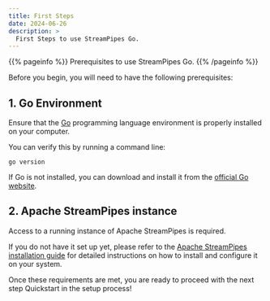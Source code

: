 ```yaml
---
title: First Steps
date: 2024-06-26
description: >
  First Steps to use StreamPipes Go.
---
```


{{% pageinfo %}}
Prerequisites to use StreamPipes Go.
{{% /pageinfo %}}

Before you begin, you will need to have the following prerequisites:

## 1. Go Environment

Ensure that the [Go](https://go.dev/) programming language environment is properly installed on your computer.

You can verify this by running a command line:

```shell
go version
```

If Go is not installed, you can download and install it from the [official Go website](https://go.dev/).

## 2. Apache StreamPipes instance

Access to a running instance of Apache StreamPipes is required.

If you do not have it set up yet, please refer to the [Apache StreamPipes installation guide](https://streampipes.apache.org/docs/try-installation/) for detailed instructions on how to install and configure it on your system.

Once these requirements are met, you are ready to proceed with the next step Quickstart in the setup process!
